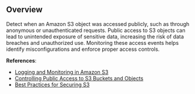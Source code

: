 ## Overview

Detect when an Amazon S3 object was accessed publicly, such as through anonymous or unauthenticated requests. Public access to S3 objects can lead to unintended exposure of sensitive data, increasing the risk of data breaches and unauthorized use. Monitoring these access events helps identify misconfigurations and enforce proper access controls.

**References**:
- [Logging and Monitoring in Amazon S3](https://docs.aws.amazon.com/AmazonS3/latest/userguide/monitoring-overview.html)
- [Controlling Public Access to S3 Buckets and Objects](https://docs.aws.amazon.com/AmazonS3/latest/userguide/access-control-block-public-access.html)
- [Best Practices for Securing S3](https://docs.aws.amazon.com/AmazonS3/latest/userguide/security-best-practices.html)
